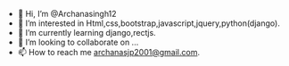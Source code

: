 - 👋 Hi, I’m @Archanasingh12
- 👀 I’m interested in Html,css,bootstrap,javascript,jquery,python(django).
- 🌱 I’m currently learning django,rectjs.
- 💞️ I’m looking to collaborate on ...
- 📫 How to reach me archanasjp2001@gmail.com.

<!---
Archanasingh12/Archanasingh12 is a ✨ special ✨ repository because its `README.md` (this file) appears on your GitHub profile.
You can click the Preview link to take a look at your changes.
--->
